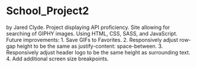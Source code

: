 # School_Project2
by Jared Clyde.
Project displaying API proficiency.
Site allowing for searching of GIPHY images.
Using HTML, CSS, SASS, and JavaScript.
Future improvements:
    1. Save GIFs to Favorites.
    2. Responsively adjust row-gap height to be the same as justify-content: space-between.
    3. Responsively adjust header logo to be the same height as surrounding text.
    4. Add additional screen size breakpoints.